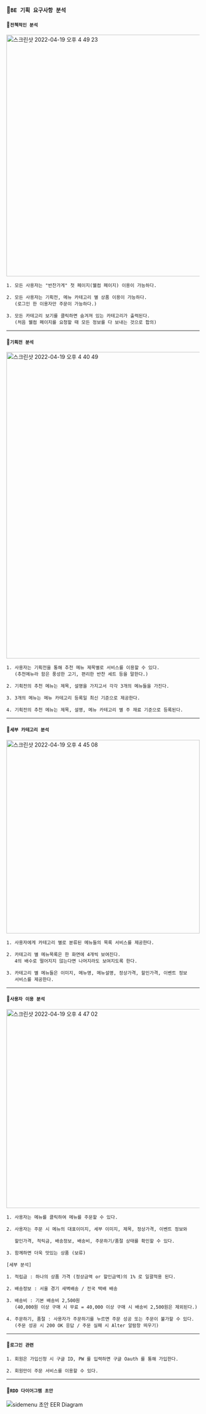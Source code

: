### 📝`BE 기획 요구사항 분석`

#### 📝`전첵적인 분석`
<img width="629" alt="스크린샷 2022-04-19 오후 4 49 23" src="https://user-images.githubusercontent.com/79444040/163952802-f91b7ce6-10f0-4eaa-b42e-9e9be962a959.png">

```text
1. 모든 사용자는 "반찬가게" 첫 페이지(웰컴 페이지) 이용이 가능하다.

2. 모든 사용자는 기획전, 메뉴 카테고리 별 상품 이용이 가능하다. 
   (로그인 한 이용자만 주문이 가능하다.)
   
3. 모든 카테고리 보기를 클릭하면 숨겨져 있는 카테고리가 출력된다.
   (처음 웰컴 페이지를 요청할 때 모든 정보를 다 보내는 것으로 합의)
```
---
#### 📝`기획전 분석`
<img width="798" alt="스크린샷 2022-04-19 오후 4 40 49" src="https://user-images.githubusercontent.com/79444040/163951392-87a5e271-a584-4cb6-8a6a-cec2f523c9ec.png">

```text
1. 사용자는 기획전을 통해 추천 메뉴 제목별로 서비스를 이용할 수 있다.
   (추천메뉴라 함은 풍성한 고기, 편리한 반찬 세트 등을 말한다.)
   
2. 기획전의 추천 메뉴는 제목, 설명을 가지고서 각각 3개의 메뉴들을 가진다.

3. 3개의 메뉴는 메뉴 카테고리 등록일 최신 기준으로 제공한다.

4. 기획전의 추천 메뉴는 제목, 설명, 메뉴 카테고리 별 주 재료 기준으로 등록된다.
```
---
#### 📝`세부 카테고리 분석`
<img width="504" alt="스크린샷 2022-04-19 오후 4 45 08" src="https://user-images.githubusercontent.com/79444040/163952089-3a9d0ed0-d1ea-4fcc-ac82-2880b061535a.png">

```text
1. 사용자에게 카테고리 별로 분류된 메뉴들의 목록 서비스를 제공한다.

2. 카테고리 별 메뉴목록은 한 화면에 4개씩 보여진다.
   4의 배수로 떨어지지 않는다면 나머지라도 보여지도록 한다.

3. 카테고리 별 메뉴들은 이미지, 메뉴명, 메뉴설명, 정상가격, 할인가격, 이벤트 정보 
   서비스를 제공한다.
```
---
#### 📝`사용자 이용 분석`
<img width="518" alt="스크린샷 2022-04-19 오후 4 47 02" src="https://user-images.githubusercontent.com/79444040/163952411-60b58af5-c991-4d80-a69e-2f931fcdb0a6.png">

```text
1. 사용자는 메뉴를 클릭하여 메뉴를 주문할 수 있다.

2. 사용자는 주문 시 메뉴의 대표이미지, 세부 이미지, 제목, 정상가격, 이벤트 정보와
 
   할인가격, 적릭금, 배송정보, 배송비, 주문하기/품절 상태를 확인할 수 있다.
   
3. 함께하면 더욱 맛있는 상품 (보류)
```

```text
[세부 분석]

1. 적립금 : 하나의 상품 가격 (정상금액 or 할인금액)의 1% 로 일괄적용 된다.

2. 배송정보 : 서울 경기 새벽배송 / 전국 택배 배송
 
3. 배송비 : 기본 배송비 2,500원 
   (40,000원 이상 구매 시 무료 = 40,000 이상 구매 시 배송비 2,500원은 제외된다.)
   
4. 주문하기, 품절 : 사용자가 주문하기를 누르면 주문 성공 또는 주문이 불가할 수 있다.
   (주문 성공 시 200 OK 응답 / 주문 실패 시 Alter 알람창 띄우기) 
```
---
#### 🔑`로그인 관련`
```text
1. 회원은 가입신청 시 구글 ID, PW 를 입력하면 구글 Oauth 를 통해 가입한다.

2. 회원만이 주문 서비스를 이용할 수 있다.
```
---
#### 📝`RDD 다이어그램 초안`
![sidemenu 초안 EER Diagram](https://user-images.githubusercontent.com/79444040/163954698-9c5c082b-8540-4e28-9f7c-9d2e4ee5a70c.png)